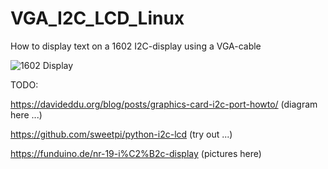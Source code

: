 # VGA_I2C_LCD_Linux
How to display text on a 1602 I2C-display using a VGA-cable

![1602 Display](http://arduinoliquidcrystal.readthedocs.io/en/latest/_images/lcd_photo.png)

TODO:

https://davideddu.org/blog/posts/graphics-card-i2c-port-howto/ (diagram here ...)

https://github.com/sweetpi/python-i2c-lcd (try out ...)

https://funduino.de/nr-19-i%C2%B2c-display (pictures here)

